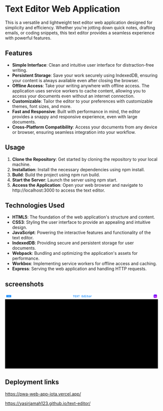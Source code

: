 # Text Editor Web Application

This is a versatile and lightweight text editor web application designed for simplicity and efficiency. Whether you're jotting down quick notes, drafting emails, or coding snippets, this text editor provides a seamless experience with powerful features.

## Features

- **Simple Interface**: Clean and intuitive user interface for distraction-free writing.
- **Persistent Storage**: Save your work securely using IndexedDB, ensuring your content is always available even after closing the browser.
- **Offline Access**: Take your writing anywhere with offline access. The application uses service workers to cache content, allowing you to access your documents even without an internet connection.
- **Customizable**: Tailor the editor to your preferences with customizable themes, font sizes, and more.
- **Fast and Responsive**: Built with performance in mind, the editor provides a snappy and responsive experience, even with large documents.
- **Cross-Platform Compatibility**: Access your documents from any device or browser, ensuring seamless integration into your workflow.

## Usage

1. **Clone the Repository**: Get started by cloning the repository to your local machine.
2. **Installation**: Install the necessary dependencies using npm install.
3. **Build**: Build the project using npm run build.
4. **Start the Server**: Launch the server using npm start.
5. **Access the Application**: Open your web browser and navigate to http://localhost:3000 to access the text editor.

## Technologies Used

- **HTML5**: The foundation of the web application's structure and content.
- **CSS3**: Styling the user interface to provide an appealing and intuitive design.
- **JavaScript**: Powering the interactive features and functionality of the text editor.
- **IndexedDB**: Providing secure and persistent storage for user documents.
- **Webpack**: Bundling and optimizing the application's assets for performance.
- **Workbox**: Implementing service workers for offline access and caching.
- **Express**: Serving the web application and handling HTTP requests.

## screenshots
![home page](image.png)
## Deployment links
https://pwa-web-app-iota.vercel.app/

https://yasirjamah123.github.io/text-editor/

